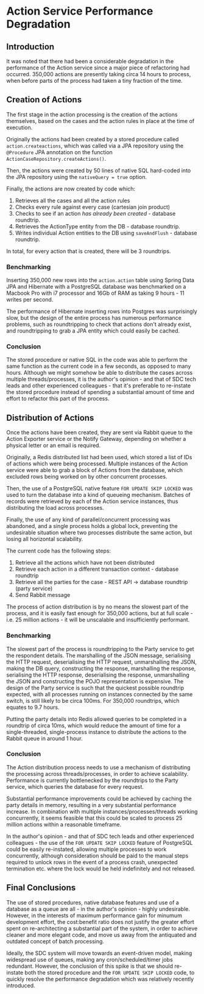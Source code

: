 # Action Service Performance Degradation

## Introduction

It was noted that there had been a considerable degradation in the performance of the Action service since a major piece of refactoring had occurred. 350,000 actions are presently taking circa 14 hours to process, when before parts of the process had taken a tiny fraction of the time.

## Creation of Actions

The first stage in the action processing is the creation of the actions themselves, based on the cases and the action rules in place at the time of execution.

Originally the actions had been created by a stored procedure called `action.createactions`, which was called via a JPA repository using the `@Procedure` JPA annotation on the function `ActionCaseRepository.createActions()`.

Then, the actions were created by 50 lines of native SQL hard-coded into the JPA repository using the `nativeQuery = true` option.

Finally, the actions are now created by code which:
 1. Retrieves all the cases and all the action rules
 2. Checks every rule against every case (cartesian join product)
 3. Checks to see if an action _has already been created_ - database roundtrip.
 4. Retrieves the ActionType entity from the DB - database roundtrip.
 5. Writes individual Action entities to the DB using `saveAndFlush` - database roundtrip.
 
In total, for every action that is created, there will be 3 roundtrips.


### Benchmarking

Inserting 350,000 new rows into the `action.action` table using Spring Data JPA and Hibernate with a PostgreSQL database was benchmarked on a Macbook Pro with i7 processor and 16Gb of RAM as taking 9 hours - 11 writes per second.

The performance of Hibernate inserting rows into Postgres was surprisingly slow, but the design of the entire process has numerous performance problems, such as roundtripping to check that actions don't already exist, and roundtripping to grab a JPA entity which could easily be cached.

### Conclusion

The stored procedure or native SQL in the code was able to perform the same function as the current code in a few seconds, as opposed to many hours. Although we might somehow be able to distribute the cases across multiple threads/processes, it is the author's opinion - and that of SDC tech leads and other experienced colleagues - that it's preferable to re-instate the stored procedure instead of spending a substantial amount of time and effort to refactor this part of the process.

## Distribution of Actions

Once the actions have been created, they are sent via Rabbit queue to the Action Exporter service or the Notify Gateway, depending on whether a physical letter or an email is required.

Originally, a Redis distributed list had been used, which stored a list of IDs of actions which were being processed. Multiple instances of the Action service were able to grab a block of Actions from the database, which excluded rows being worked on by other concurrent processes.

Then, the use of a PostgreSQL native feature `FOR UPDATE SKIP LOCKED` was used to turn the database into a kind of queueing mechanism. Batches of records were retrieved by each of the Action service instances, thus distributing the load across processes.

Finally, the use of any kind of parallel/concurrent processing was abandoned, and a single process holds a global lock, preventing the undesirable situation where two processes distribute the same action, but losing all horizontal scalability.

The current code has the following steps:
 1. Retrieve all the actions which have not been distributed
 2. Retrieve each action in a different transaction context - database roundtrip
 3. Retrieve all the parties for the case - REST API -> database roundtrip (party service)
 4. Send Rabbit message
 
The process of action distribution is by no means the slowest part of the process, and it is easily fast enough for 350,000 actions, but at full scale - i.e. 25 million actions - it will be unscalable and insufficiently performant.

### Benchmarking

The slowest part of the process is roundtripping to the Party service to get the respondent details. The marshalling of the JSON message, serialising the HTTP request, deserialising the HTTP request, unmarshalling the JSON, making the DB query, constructing the response, marshalling the response, serialising the HTTP response, deserialising the response, unmarshalling the JSON and constructing the POJO representation is expensive. The design of the Party service is such that the quickest possible roundtrip expected, with all processes running on instances connected by the same switch, is still likely to be circa 100ms. For 350,000 roundtrips, which equates to 9.7 hours.

Putting the party details into Redis allowed queries to be completed in a roundtrip of circa 10ms, which would reduce the amount of time for a single-threaded, single-process instance to distribute the actions to the Rabbit queue in around 1 hour.

### Conclusion

The Action distribution process needs to use a mechanism of distributing the processing across threads/processes, in order to achieve scalability. Performance is currently bottlenecked by the roundtrips to the Party service, which queries the database for every request.

Substantial performance improvements could be achieved by caching the party details in memory, resulting in a very substantial performance increase. In combination with multiple instances/processes/threads working concurrently, it seems feasible that this could be scaled to process 25 million actions within a reasonable timeframe.

In the author's opinion - and that of SDC tech leads and other experienced colleagues - the use of the `FOR UPDATE SKIP LOCKED` feature of PostgreSQL could be easily re-instated, allowing multiple processes to work concurrently, although consideration should be paid to the manual steps required to unlock rows in the event of a process crash, unexpected termination etc. where the lock would be held indefinitely and not released.

## Final Conclusions

The use of stored procedures, native database features and use of a database as a queue are all - in the author's opinion - highly undesirable. However, in the interests of maximum performance gain for minumum development effort, the cost:benefit ratio does not justify the greater effort spent on re-architecting a substantial part of the system, in order to achieve cleaner and more elegant code, and move us away from the antiquated and outdated concept of batch processing.

Ideally, the SDC system will move towards an event-driven model, making widespread use of queues, making any cron/scheduled/timer jobs redundant. However, the conclusion of this spike is that we should re-instate both the stored procedure and the `FOR UPDATE SKIP LOCKED` code, to quickly resolve the performance degradation which was relatively recently introduced.